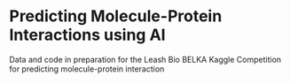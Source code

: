 # Predicting Molecule-Protein Interactions using AI
Data and code in preparation for the Leash Bio BELKA Kaggle Competition for predicting molecule-protein interaction
